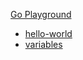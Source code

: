 
[Go Playground](https://play.golang.org/)



- [hello-world](task-001-hello-world)
- [variables](task-002-variables)